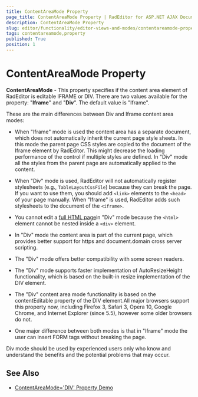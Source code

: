 ```yaml
---
title: ContentAreaMode Property
page_title: ContentAreaMode Property | RadEditor for ASP.NET AJAX Documentation
description: ContentAreaMode Property
slug: editor/functionality/editor-views-and-modes/contentareamode-property
tags: contentareamode,property
published: True
position: 1
---
```


# ContentAreaMode Property

**ContentAreaMode** - This property specifies if the content area element of RadEditor is editable IFRAME or DIV. There are two values available for the property: "**Iframe**" and "**Div**". The default value is "Iframe".

These are the main differences between Div and Iframe content area modes:

* When "Iframe" mode is used the content area has a separate document, which does not automatically inherit the current page style sheets. In this mode the parent page CSS styles are copied to the document of the Iframe element by RadEditor. This might decrease the loading performance of the control if multiple styles are defined. In "Div" mode all the styles from the parent page are automatically applied to the content.
 
* When "Div" mode is used, RadEditor will not automatically register stylesheets (e.g., `TableLayoutCssFile`) because they can break the page. If you want to use them, you should add `<link>` elements to the `<head>` of your page manually. When "Iframe" is used, RadEditor adds such stylesheets to the document of the `<iframe>`.

* You cannot edit a [full HTML page](http://demos.telerik.com/aspnet-ajax/editor/examples/completehtmlsupport/defaultcs.aspx)in "Div" mode because the `<html>` element cannot be nested inside a `<div>` element.

* In "Div" mode the content area is part of the current page, which provides better support for https and document.domain cross server scripting.

* The "Div" mode offers better compatibility with some screen readers.

* The "Div" mode supports faster implementation of AutoResizeHeight functionality, which is based on the built-in resize implementation of the DIV element.

* The "Div" content area mode functionality is based on the contentEditable property of the DIV element.All major browsers support this property now, including Firefox 3, Safari 3, Opera 10, Google Chrome, and Internet Explorer (since 5.5), however some older browsers do not.

* One major difference between both modes is that in "Iframe" mode the user can insert FORM tags without breaking the page.

Div mode should be used by experienced users only who know and understand the benefits and the potential problems that may occur.

## See Also

 * [ContentAreaMode='DIV' Property Demo](http://demos.telerik.com/aspnet-ajax/editor/examples/accessibleeditor/defaultcs.aspx)
